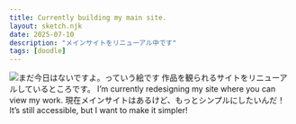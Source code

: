 ```yaml
---
title: Currently building my main site.
layout: sketch.njk
date: 2025-07-10
description: "メインサイトをリニューアル中です"
tags: [doodle]
---
```


![まだ今日はないですよ。っていう絵です](/images/20250710.jpg)
作品を観られるサイトをリニューアルしているところです。
I’m currently redesigning my site where you can view my work.
現在メインサイトはあるけど、もっとシンプルにしたいんだ！
It’s still accessible, but I want to make it simpler!
